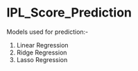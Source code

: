 # IPL_Score_Prediction

Models used for prediction:-
1. Linear Regression
2. Ridge Regression
3. Lasso Regression
